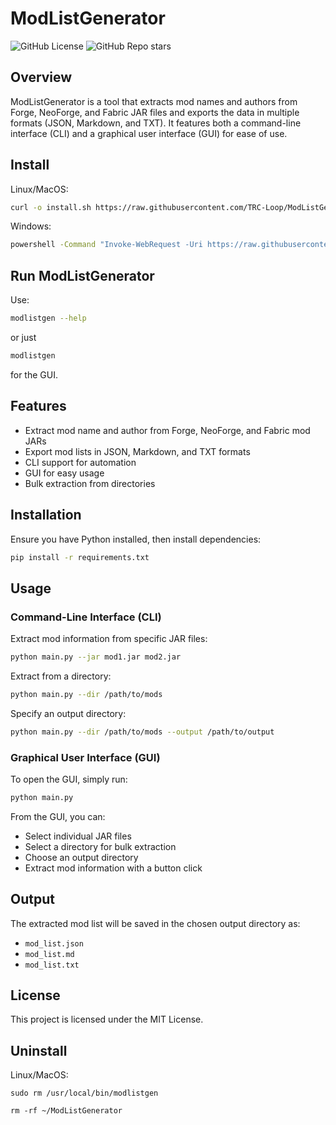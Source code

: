 # ModListGenerator
![GitHub License](https://img.shields.io/github/license/TRC-Loop/ModListGenerator) 
![GitHub Repo stars](https://img.shields.io/github/stars/TRC-Loop/ModListGenerator?style=flat)

## Overview

ModListGenerator is a tool that extracts mod names and authors from Forge, NeoForge, and Fabric JAR files and exports the data in multiple formats (JSON, Markdown, and TXT). It features both a command-line interface (CLI) and a graphical user interface (GUI) for ease of use.

## Install
Linux/MacOS:

```sh
curl -o install.sh https://raw.githubusercontent.com/TRC-Loop/ModListGenerator/main/install.sh && bash install.sh
```

Windows:

```sh
powershell -Command "Invoke-WebRequest -Uri https://raw.githubusercontent.com/TRC-Loop/ModListGenerator/main/install.bat -OutFile install.bat" && install.bat
```

## Run ModListGenerator
Use:

```sh
modlistgen --help
```

or just

```sh
modlistgen
```

for the GUI.

## Features

- Extract mod name and author from Forge, NeoForge, and Fabric mod JARs
- Export mod lists in JSON, Markdown, and TXT formats
- CLI support for automation
- GUI for easy usage
- Bulk extraction from directories

## Installation

Ensure you have Python installed, then install dependencies:

```sh
pip install -r requirements.txt
```

## Usage

### Command-Line Interface (CLI)

Extract mod information from specific JAR files:

```sh
python main.py --jar mod1.jar mod2.jar
```

Extract from a directory:

```sh
python main.py --dir /path/to/mods
```

Specify an output directory:

```sh
python main.py --dir /path/to/mods --output /path/to/output
```

### Graphical User Interface (GUI)

To open the GUI, simply run:

```sh
python main.py
```

From the GUI, you can:

- Select individual JAR files
- Select a directory for bulk extraction
- Choose an output directory
- Extract mod information with a button click

## Output

The extracted mod list will be saved in the chosen output directory as:

- `mod_list.json`
- `mod_list.md`
- `mod_list.txt`

## License

This project is licensed under the MIT License.

## Uninstall
Linux/MacOS:

`sudo rm /usr/local/bin/modlistgen`

`rm -rf ~/ModListGenerator`

